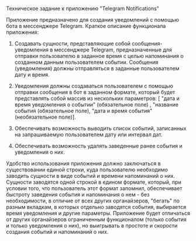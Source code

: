Техническое задание к приложению "Telegram Notifications"
 
Приложение предназначено для создания уведомлений с помощью бота в мессенджере Telegram. Краткое описание функционала приложения:

1. Создавать сущности, представляющие собой сообщения-уведомления в мессенджере Telegram, предназначенные для отправки пользователю 
   в заданное время с целью напоминания о созданном данным пользователем событии. Сообщения (уведомления) должны отправляться 
   в заданные пользователем дату и время.

2. Уведомления должны создаваться пользователем с помощью отправки сообщения в бот в заданном формате, который будет представлять собой массив из нескольких
   параметров: [ "дата и время уведомления о событии" (обязательное поле) , "название события (обязательное поле), 
   "дата и время события" (необязательное поле)].

3. Обеспечивать возможность выводить список событий, записанных на запрашиваемую пользователем дату или интервал дат.

4. Обеспечивать возможность удалять заведенные ранее события и уведомления о них.

Удобство использования приложения должно заключаться в существовании единой строки, куда пользователю необходимо заводить 
сущности в виде событий и времени напоминаний о них. Сущности заводятся одной строкой в едином формате, который, при условии того, 
что пользователь этот формат запомнил, обеспечивает быстроту заведения события и напоминания о нем - без необходимости, в отличие от 
всех других органайзеров, "бегать" по разным вкладкам, в которых отдельно заводятся события, выбирается время уведомления и другие параметры. 
Приложение будет отличаться от других органайзеров ограниченным функционалом (только события и только уведомления о них), но
выигрывать в простоте и скорости создания событий и напоминаний о них. 